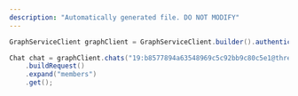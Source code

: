 ```yaml
---
description: "Automatically generated file. DO NOT MODIFY"
---
```

<!-- markdownlint-disable MD041 -->

```java
GraphServiceClient graphClient = GraphServiceClient.builder().authenticationProvider( authProvider ).buildClient();

Chat chat = graphClient.chats("19:b8577894a63548969c5c92bb9c80c5e1@thread.v2")
    .buildRequest()
    .expand("members")
    .get();
```
